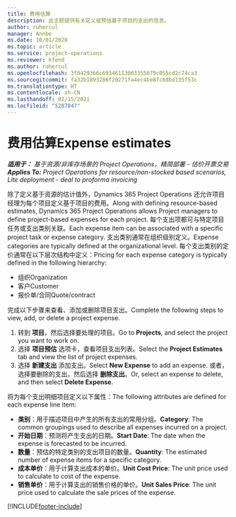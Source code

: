 ```yaml
---
title: 费用估算
description: 此主题提供有关定义或预估基于项目的支出的信息。
author: ruhercul
manager: Annbe
ms.date: 10/01/2020
ms.topic: article
ms.service: project-operations
ms.reviewer: kfend
ms.author: ruhercul
ms.openlocfilehash: 3f0429366c69346113003355679c055cd2c74ca3
ms.sourcegitcommit: fa32b1893286f20271fa4ec4be8fc68bd135f53c
ms.translationtype: HT
ms.contentlocale: zh-CN
ms.lasthandoff: 02/15/2021
ms.locfileid: "5287047"
---
```

# <a name="expense-estimates"></a><span data-ttu-id="88a52-103">费用估算</span><span class="sxs-lookup"><span data-stu-id="88a52-103">Expense estimates</span></span>
<span data-ttu-id="88a52-104">_**适用于：** 基于资源/非库存场景的 Project Operations，精简部署 - 估价开票交易_</span><span class="sxs-lookup"><span data-stu-id="88a52-104">_**Applies To:** Project Operations for resource/non-stocked based scenarios, Lite deployment - deal to proforma invoicing_</span></span>

<span data-ttu-id="88a52-105">除了定义基于资源的估计值外，Dynamics 365 Project Operations 还允许项目经理为每个项目定义基于项目的费用。</span><span class="sxs-lookup"><span data-stu-id="88a52-105">Along with defining resource-based estimates, Dynamics 365 Project Operations allows Project managers to define project-based expenses for each project.</span></span> <span data-ttu-id="88a52-106">每个支出项都可与特定项目任务或支出类别关联。</span><span class="sxs-lookup"><span data-stu-id="88a52-106">Each expense item can be associated with a specific project task or expense category.</span></span> <span data-ttu-id="88a52-107">支出类别通常在组织级别定义。</span><span class="sxs-lookup"><span data-stu-id="88a52-107">Expense categories are typically defined at the organizational level.</span></span> <span data-ttu-id="88a52-108">每个支出类别的定价通常在以下层次结构中定义：</span><span class="sxs-lookup"><span data-stu-id="88a52-108">Pricing for each expense category is typically defined in the following hierarchy:</span></span>

- <span data-ttu-id="88a52-109">组织</span><span class="sxs-lookup"><span data-stu-id="88a52-109">Organization</span></span>
- <span data-ttu-id="88a52-110">客户</span><span class="sxs-lookup"><span data-stu-id="88a52-110">Customer</span></span>
- <span data-ttu-id="88a52-111">报价单/合同</span><span class="sxs-lookup"><span data-stu-id="88a52-111">Quote/contract</span></span>

<span data-ttu-id="88a52-112">完成以下步骤来查看、添加或删除项目支出。</span><span class="sxs-lookup"><span data-stu-id="88a52-112">Complete the following steps to view, add, or delete a project expense.</span></span>

1. <span data-ttu-id="88a52-113">转到 **项目**，然后选择要处理的项目。</span><span class="sxs-lookup"><span data-stu-id="88a52-113">Go to **Projects**, and select the project you want to work on.</span></span>
2. <span data-ttu-id="88a52-114">选择 **项目预估** 选项卡，查看项目支出列表。</span><span class="sxs-lookup"><span data-stu-id="88a52-114">Select the **Project Estimates** tab and view the list of project expenses.</span></span>
3. <span data-ttu-id="88a52-115">选择 **新建支出** 添加支出。</span><span class="sxs-lookup"><span data-stu-id="88a52-115">Select **New Expense** to add an expense.</span></span> <span data-ttu-id="88a52-116">或者，选择要删除的支出，然后选择 **删除支出**。</span><span class="sxs-lookup"><span data-stu-id="88a52-116">Or, select an expense to delete, and then select **Delete Expense**.</span></span>

<span data-ttu-id="88a52-117">将为每个支出明细项目定义以下属性：</span><span class="sxs-lookup"><span data-stu-id="88a52-117">The following attributes are defined for each expense line item:</span></span>

- <span data-ttu-id="88a52-118">**类别**：用于描述项目中产生的所有支出的常用分组。</span><span class="sxs-lookup"><span data-stu-id="88a52-118">**Category**: The common groupings used to describe all expenses incurred on a project.</span></span>
- <span data-ttu-id="88a52-119">**开始日期**：预测将产生支出的日期。</span><span class="sxs-lookup"><span data-stu-id="88a52-119">**Start Date**: The date when the expense is forecasted to be incurred.</span></span>
- <span data-ttu-id="88a52-120">**数量**：预估的特定类别的支出项目的数量。</span><span class="sxs-lookup"><span data-stu-id="88a52-120">**Quantity**: The estimated number of expense items for a specific category.</span></span>
- <span data-ttu-id="88a52-121">**成本单价**：用于计算支出成本的单价。</span><span class="sxs-lookup"><span data-stu-id="88a52-121">**Unit Cost Price**: The unit price used to calculate to cost of the expense.</span></span>
- <span data-ttu-id="88a52-122">**销售单价**：用于计算支出的销售价格的单价。</span><span class="sxs-lookup"><span data-stu-id="88a52-122">**Unit Sales Price**: The unit price used to calculate the sale prices of the expense.</span></span>



[!INCLUDE[footer-include](../includes/footer-banner.md)]